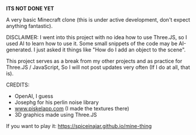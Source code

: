 **ITS NOT DONE YET**

A very basic Minecraft clone (this is under active development, don't expect anything fantastic).

DISCLAIMER: I went into this project with no idea how to use Three.JS, so I
used AI to learn how to use it. Some small snippets of the code may be 
AI-generated. I just asked it things like "How do I add an object to the scene".

This project serves as a break from my other projects and as practice for 
Three.JS / JavaScript, So I will not post updates very often (If I do at all, that is).


CREDITS:
- OpenAI, I guess
- Josephg for his perlin noise library
- www.piskelapp.com (I made the textures there)
- 3D graphics made using Three.JS

If you want to play it:
https://spiceinajar.github.io/mine-thing
